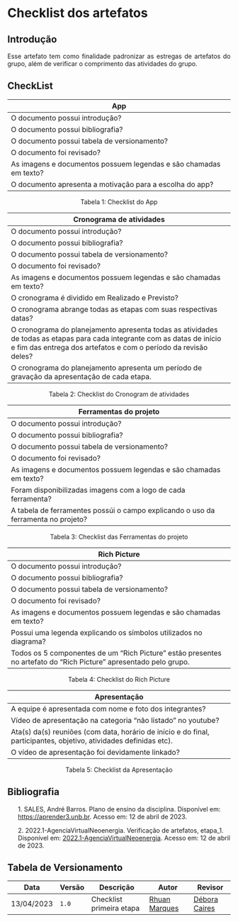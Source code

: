 # Checklist dos artefatos

## Introdução

<div style="text-align: justify">
Esse artefato tem como finalidade padronizar as estregas de artefatos do grupo, além de verificar o comprimento das atividades do grupo.
</div>

## CheckList

| App |
| --- |
| O documento possui introdução? |
| O documento possui bibliografia? |
| O documento possui tabela de versionamento? |
| O documento foi revisado? |
| As imagens e documentos possuem legendas e são chamadas em texto? |
| O documento apresenta a motivação para a escolha do app? |

<div style="text-align: center">
<p>Tabela 1: Checklist do App</p>
</div>

| Cronograma de atividades |
| ----------------------- |
| O documento possui introdução? |
| O documento possui bibliografia? |
| O documento possui tabela de versionamento? |
| O documento foi revisado? |
| As imagens e documentos possuem legendas e são chamadas em texto? |
| O cronograma é dividido em Realizado e Previsto? |
| O cronograma abrange todas as etapas com suas respectivas datas? |
| O cronograma do planejamento apresenta todas as atividades de todas as etapas para cada integrante com as datas de início e fim das entrega dos artefatos e com o período da revisão deles? |
| O cronograma do planejamento apresenta um período de gravação da apresentação de cada etapa. |

<div style="text-align: center">
<p>Tabela 2: Checklist do Cronogram de atividades</p>
</div>

| Ferramentas do projeto |
| ---------------------- |
| O documento possui introdução? |
| O documento possui bibliografia? |
| O documento possui tabela de versionamento? |
| O documento foi revisado? |
| As imagens e documentos possuem legendas e são chamadas em texto? |
| Foram disponibilizadas imagens com a logo de cada ferramenta? |
| A tabela de ferramentes possúi o campo explicando o uso da ferramenta no projeto? |

<div style="text-align: center">
<p>Tabela 3: Checklist das Ferramentas do projeto</p>
</div>

| Rich Picture |
| ------------ |
| O documento possui introdução? |
| O documento possui bibliografia? |
| O documento possui tabela de versionamento? |
| O documento foi revisado? |
| As imagens e documentos possuem legendas e são chamadas em texto? |
| Possui uma legenda explicando os símbolos utilizados no diagrama? |
| Todos os 5 componentes de um “Rich Picture” estão presentes no artefato do “Rich Picture” apresentado pelo grupo.|

<div style="text-align: center">
<p>Tabela 4: Checklist do Rich Picture</p>
</div>

| Apresentação |
| ------------ |
| A equipe é apresentada com nome e foto dos integrantes? |
| Vídeo de apresentação na categoria “não listado” no youtube? |
| Ata(s) da(s) reuniões (com data, horário de início e do final, participantes, objetivo, atividades definidas etc).|
| O vídeo de apresentação foi devidamente linkado? |

<div style="text-align: center">
<p>Tabela 5: Checklist da Apresentação</p>
</div>

## Bibliografia

 <p><ul>1. SALES, André Barros. Plano de ensino da disciplina. Disponível em: <a href="https://aprender3.unb.br">https://aprender3.unb.br</a>. Acesso em: 12 de abril de 2023.</ul></p>

<p><ul>2. 2022.1-AgenciaVirtualNeoenergia. Verificação de artefatos, etapa_1. Disponível em: <a href="https://github.com/Interacao-Humano-Computador/2022.1-AgenciaVirtualNeoenergia/blob/master/ghpages08/docs/verifica%C3%A7%C3%A3o_dos_artefatos/etapa_1/planejamento.md">2022.1-AgenciaVirtualNeoenergia</a>. Acesso em: 12 de abril de 2023.</ul></p>

## Tabela de Versionamento

| Data | Versão | Descrição | Autor | Revisor |
| ---- | ------ | --------- | ----- | ------- |
| 13/04/2023 | `1.0`  | Checklist primeira etapa | [Rhuan Marques](https://github.com/RhuanMr) | [Débora Caires](https://github.com/deboracaires) |